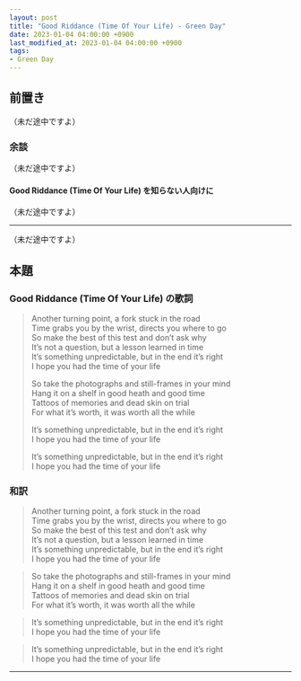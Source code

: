 ```yaml
---
layout: post
title: "Good Riddance (Time Of Your Life) - Green Day"
date: 2023-01-04 04:00:00 +0900
last_modified_at: 2023-01-04 04:00:00 +0900
tags:
- Green Day
---
```



## 前置き

（未だ途中ですよ）

<!-- more -->

### 余談

（未だ途中ですよ）

#### Good Riddance (Time Of Your Life) を知らない人向けに

<div class="u-youtube">
（未だ途中ですよ）
</div>

----

（未だ途中ですよ）


## 本題

### Good Riddance (Time Of Your Life) の歌詞

> Another turning point, a fork stuck in the road  
> Time grabs you by the wrist, directs you where to go  
> So make the best of this test and don’t ask why  
> It’s not a question, but a lesson learned in time  
> It’s something unpredictable, but in the end it’s right  
> I hope you had the time of your life
> 
> So take the photographs and still-frames in your mind  
> Hang it on a shelf in good heath and good time  
> Tattoos of memories and dead skin on trial  
> For what it’s worth, it was worth all the while
> 
> It’s something unpredictable, but in the end it’s right  
> I hope you had the time of your life
> 
> It’s something unpredictable, but in the end it’s right  
> I hope you had the time of your life



### 和訳

> Another turning point, a fork stuck in the road  
> Time grabs you by the wrist, directs you where to go  
> So make the best of this test and don’t ask why  
> It’s not a question, but a lesson learned in time  
> It’s something unpredictable, but in the end it’s right  
> I hope you had the time of your life



> So take the photographs and still-frames in your mind  
> Hang it on a shelf in good heath and good time  
> Tattoos of memories and dead skin on trial  
> For what it’s worth, it was worth all the while



> It’s something unpredictable, but in the end it’s right  
> I hope you had the time of your life



> It’s something unpredictable, but in the end it’s right  
> I hope you had the time of your life


----
<!-- footnote -->

